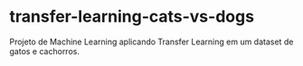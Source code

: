 # transfer-learning-cats-vs-dogs
Projeto de Machine Learning aplicando Transfer Learning em um dataset de gatos e cachorros.
